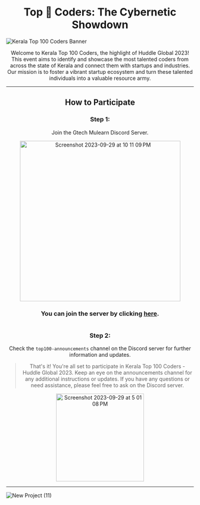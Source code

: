 <div align="center">
   <a>
<h1> Top 💯 Coders: The Cybernetic Showdown </h1>
      </a>
</div>

![Kerala Top 100 Coders Banner](https://images-wixmp-ed30a86b8c4ca887773594c2.wixmp.com/f/5d867561-99af-4778-a3d2-81302ef18579/demqbsq-fe75d998-6d45-4da1-9462-0d7cd19178b7.png/v1/fill/w_1600,h_186,q_80,strp/art_fight_2021__cyberpunk_banner_1_by_artyfight_demqbsq-fullview.jpg?token=eyJ0eXAiOiJKV1QiLCJhbGciOiJIUzI1NiJ9.eyJzdWIiOiJ1cm46YXBwOjdlMGQxODg5ODIyNjQzNzNhNWYwZDQxNWVhMGQyNmUwIiwiaXNzIjoidXJuOmFwcDo3ZTBkMTg4OTgyMjY0MzczYTVmMGQ0MTVlYTBkMjZlMCIsIm9iaiI6W1t7ImhlaWdodCI6Ijw9MTg2IiwicGF0aCI6IlwvZlwvNWQ4Njc1NjEtOTlhZi00Nzc4LWEzZDItODEzMDJlZjE4NTc5XC9kZW1xYnNxLWZlNzVkOTk4LTZkNDUtNGRhMS05NDYyLTBkN2NkMTkxNzhiNy5wbmciLCJ3aWR0aCI6Ijw9MTYwMCJ9XV0sImF1ZCI6WyJ1cm46c2VydmljZTppbWFnZS5vcGVyYXRpb25zIl19.25HRIaCNb8XSkD6PRWbeOkLI64CatLwwSRw7EJsgjUU)

<div align="center">
Welcome to Kerala Top 100 Coders, the highlight of Huddle Global 2023! This event aims to identify and showcase the most talented coders from across the state of Kerala and connect them with startups and industries. Our mission is to foster a vibrant startup ecosystem and turn these talented individuals into a valuable resource army.
</div>


<div align="center">

***
   

## How to Participate



### Step 1: 

Join the Gtech Mulearn Discord Server.

<img width="431" alt="Screenshot 2023-09-29 at 10 11 09 PM" src="https://github.com/vishakh-abhayan/Top-100-Coders/assets/94307781/64688be6-3188-4556-9ccb-f7b3644ccf64">

### You can join the server by clicking [here](https://discord.gg/your-discord-invite-link).
#
### Step 2: 
 Check the `top100-announcements` channel on the Discord server for further information and updates.
 


> That's it! You're all set to participate in Kerala Top 100 Coders - Huddle Global 2023. Keep an eye on the announcements channel for any additional instructions or updates.
> If you have any questions or need assistance, please feel free to ask on the Discord server.

<img width="236" alt="Screenshot 2023-09-29 at 5 01 08 PM" src="https://github.com/vishakh-abhayan/Top-100-Coders/assets/94307781/aa06d569-db42-43e6-b4d0-88d1bcd5132c">


</div>











***

![New Project (11)](https://github.com/vishakh-abhayan/Top-100-Coders/assets/94307781/1bf63001-87ed-47b6-a057-88ec027f844b)
